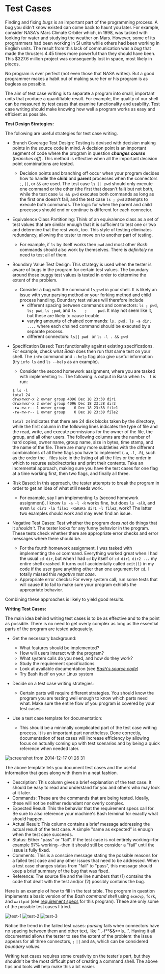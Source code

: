 Test Cases
==========

Finding and fixing _bugs_ is an important part of the programming process. A bug you didn't know existed can come back to haunt you later. For example, consider NASA's Mars Climate Orbiter which, in 1998, was tasked with looking for water and studying the weather on Mars. However, some of its programmers had been working in SI units while others had been working in English units. The result from this lack of communication was a _bug_ that made the thrusters 4.45 times more powerful than they should have been. This $327.6 million project was consequently lost in space, most likely in pieces. 

No program is ever perfect (not even those that NASA writes). But a good programmer makes a habit out of making sure her or his program is as bugless as possible.

The aim of test case writing is to separate a program into small, important units that produce a quantifiable result. For example, the quality of our shell can be measured by test cases that examine functionality and usability. Test case writing should make knowing how well a program works as easy and efficient as possible.

**Test Design Strategies:**

The following are useful strategies for test case writing.

- Branch Coverage Test Design: Testing is devised with decision making points in the source code in mind. A decision point is an important segment of code where the program in question _**changes course**_ (_branches off_). This method is effective when all the important decision point combinations are tested.

  - Decision points and branching off occur when your program decides how to handle the **child** and **parent** processes when the connectors `;`, `||`, or `&&` are used. The test case `ls || pwd` should only execute one command or the other (the first that doesn't fail) but not both, while the test case `ls && pwd` executes both commands as long as the first one doesn't fail, and the test case `ls ; pwd` attempts to execute both commands. The logic for when the parent and child processes should end or continue is different for each connector.  

- Equivalence Class Partitioning: Think of an equivalence class as a set of test values that are similar enough that it is sufficient to test one or two and determine that the rest work, too. This style of testing eliminates redundancy, allowing the tester to move on to another part of testing.

  - For example, if `ls` by itself works then `pwd` and most other _Bash_ commands should also work by themselves. There is _definitely_ no need to test all of them. 

- Boundary Value Test Design: This strategy is used when the tester is aware of bugs in the program for certain test values. The boundary around those buggy test values is tested in order to determine the extent of the problem.

  - Consider a bug with the command `ls;pwd` in your shell. It is likely an issue with your parsing method or your forking method and child process handling. Boundary test values will therefore include 
    - different spacing between commands and connectors: `ls ; pwd`, `ls; pwd`, `ls ;pwd`, and `ls    ;     pwd`. It may not seem like it, but these are likely to cause trouble. 
    - varying amounts of chained commands: `ls; pwd; ls -a dir; ....` where each chained command should be executed by a separate process. 
    - different connectors: `ls|| pwd ` or `ls -l . && pwd` 

- Specification Based: Test functionality against existing specifications. For example, check what _Bash_ does then run that same test on your shell. The `info` command and `--help` flag also give useful information (try `info ls` and `ls --help` as an example). 

  - Consider the second homework assignment, where you are tasked with implementing `ls`. The following is output in Bash when `ls -l` is run:

  ```
  $ ls -l
  total 24
  drwxrwxr-x 2 owner group 4096 Dec 18 23:38 dir1
  drwxrwxr-x 2 owner group 4096 Dec 18 23:38 dir2
  -rw-rw-r-- 1 owner group    0 Dec 18 23:38 file1
  -rw-rw-r-- 1 owner group    0 Dec 18 23:38 file2
  ```

   `total 24` indicates that there are 24 disk blocks taken by the directory, while the first column in the following lines indicates the type of file and the read, write, and execute permissions for the owner of the file, the group, and all other users. The following columns are the number of hard copies, owner name, group name, size in bytes, time stamp, and the name of the file. There are many more subtleties with the different combinations of all three flags you have to implement (`-a`, `-l`, `-R`), such as the order the `.` files take in the listing of all the files or the order in which to recurse subdirectories and print their contents. Take an incremental approach, making sure you have the test cases for one flag at a time working first, then two flags, and finally all three. 
  

- Risk Based: In this approach, the tester attempts to break the program in order to get an idea of what still needs work.
  
  - For example, say I am implementing `ls` (second homework assignment). I know `ls -a -l -R` works fine, but does `ls -alR`, and even `ls dir1 -la file1 -RaRaRa dir1 -l file2`, work? The latter two examples should work and may even find an issue. 

- Negative Test Cases: Test whether the program _does not_ do things that it _shouldn't_. The tester looks for any funny behavior in the program. These tests check whether there are appropriate error checks and error messages where there should be.
  
  - For the fourth homework assignment, I was tasked with implementing the `cd` command. Everything worked great when I had the usual `cd dir`, but when I had `cd` by itself or `cd dir1 dir2 ...` my entire shell crashed. It turns out I accidentally called `exit(1)` in my code if the user gave anything other than one argument for `cd`. I totally missed this _negative test case_.
  - Appropriate error checks: For every system call, run some tests that will cause it to fail to make sure your program exhibits the appropriate behavior.


Combining these approaches is likely to yield good results.


**Writing Test Cases:** 

The main idea behind writing test cases is to be as effective and to the point as possible. There is no need to get overly complex as long as the essential parts of the program are tested adequately.

- Get the necessary background:
  
  - What features should be implemented? 
  - How will users interact with the program?
  - What system calls do you need, and how do they work?
  - Study the requirement specifications
  - Look at available documentation (see _[Bash's source code](https://www.gnu.org/software/bash/)_)
  - Try Bash itself on your Linux system

- Decide on a test case writing strategies: 
  - Certain parts will require different strategies. You should know the program you are testing well enough to know which parts need what. Make sure the entire flow of you program is covered by your test cases.

- Use a test case template for documentation:
  - This should be a minimally complicated part of the test case writing process. It is an important part nonetheless. Done correctly, documentation of test cases will increase efficiency by allowing focus on actually coming up with test scenarios and by being a quick reference when needed later.

![screenshot from 2014-12-17 01 26 31](https://cloud.githubusercontent.com/assets/9201839/5469090/32cb6676-858c-11e4-99a3-2ff32a382fdb.png)

The above template lets you document test cases and the useful information that goes along with them in a neat fashion.

- Description: This column gives a brief explanation of the test case. It should be easy to read and understand for you and others who may look at it later.
- Commands: These are the commands that are being tested. Ideally, these will not be neither redundant nor overly complex.
- Expected Result: This the behavior that the requirement specs call for. Be sure to also reference your machine's Bash terminal for exactly what should happen.
- Actual Result: This column contains a brief message addressing the actual result of the test case. A simple "same as expected" is enough when the test case succeeds. 
- Status: Either "pass" or "fail". If the test case is not entirely working--for example 97% working--then it should still be consider a "fail" until the issue is fully fixed.
- Comments: This is a conscise message stating the possible reasons for a failed test case and any other issues that need to be addressed. When a test case changes status from "fail" to "pass", this message should keep a brief summary of the bug that was fixed.
- Reference: The source file and the line numbers that (1) contains the code that dealt with the test and/or (2) possibly contains the bug.

	
Here is an example of how to fill in the test table. The program in question implements a basic version of the _Bash command shell_ using `execvp`, `fork`, and `waitpid` (see [requirement specs](https://github.com/mikeizbicki/ucr-cs100/blob/cs100-2014fall/assignments/hw/hw0-rshell/README.md) for this program). These are only some of the possible test cases I tried.


![test-1](https://cloud.githubusercontent.com/assets/9201839/5503021/bae61ccc-8726-11e4-9890-cfa0b788e38a.png)
![test-2](https://cloud.githubusercontent.com/assets/9201839/5503018/b73ca596-8726-11e4-8dc7-e5209c6a93f1.png)
![test-3](https://cloud.githubusercontent.com/assets/9201839/5503015/b3d547fa-8726-11e4-87a0-cfb34b3b5925.png)


Notice the trend in the failed test cases: _parsing_ fails when connectors have no spacing between them and other text, like "..-f**&&**ls...". Having it all documented allows the tester to see the extent of the problem: the issue appears for all three connectors, `;` `||` and `&&`, which can be considered _boundary values_.

Writing test cases requires some creativity on the tester's part, but they shouldn't be the most difficult part of creating a command shell. The above tips and tools will help make this a bit easier.
